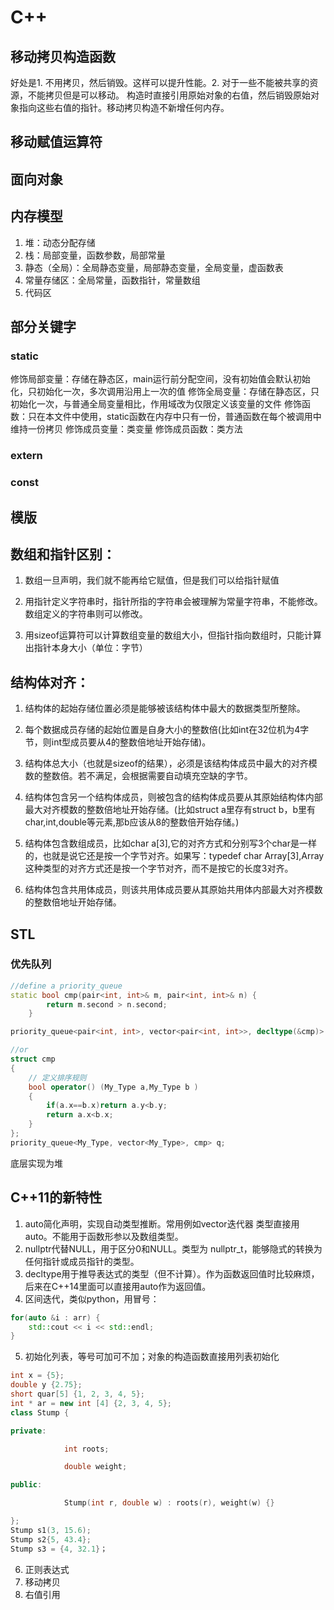 # C++
##  移动拷贝构造函数
好处是1. 不用拷贝，然后销毁。这样可以提升性能。2. 对于一些不能被共享的资源，不能拷贝但是可以移动。
构造时直接引用原始对象的右值，然后销毁原始对象指向这些右值的指针。移动拷贝构造不新增任何内存。
## 移动赋值运算符




## 面向对象

## 内存模型

1. 堆：动态分配存储
2. 栈：局部变量，函数参数，局部常量
3. 静态（全局）：全局静态变量，局部静态变量，全局变量，虚函数表
4. 常量存储区：全局常量，函数指针，常量数组
5. 代码区

## 部分关键字
### static

修饰局部变量：存储在静态区，main运行前分配空间，没有初始值会默认初始化，只初始化一次，多次调用沿用上一次的值
修饰全局变量：存储在静态区，只初始化一次，与普通全局变量相比，作用域改为仅限定义该变量的文件
修饰函数：只在本文件中使用，static函数在内存中只有一份，普通函数在每个被调用中维持一份拷贝
修饰成员变量：类变量
修饰成员函数：类方法

### extern
### const

## 模版
## 数组和指针区别：
1. 数组一旦声明，我们就不能再给它赋值，但是我们可以给指针赋值 

2. 用指针定义字符串时，指针所指的字符串会被理解为常量字符串，不能修改。数组定义的字符串则可以修改。 

3. 用sizeof运算符可以计算数组变量的数组大小，但指针指向数组时，只能计算出指针本身大小（单位：字节）

## 结构体对齐：
1. 结构体的起始存储位置必须是能够被该结构体中最大的数据类型所整除。

2. 每个数据成员存储的起始位置是自身大小的整数倍(比如int在32位机为4字节，则int型成员要从4的整数倍地址开始存储)。

3. 结构体总大小（也就是sizeof的结果），必须是该结构体成员中最大的对齐模数的整数倍。若不满足，会根据需要自动填充空缺的字节。

4. 结构体包含另一个结构体成员，则被包含的结构体成员要从其原始结构体内部最大对齐模数的整数倍地址开始存储。(比如struct a里存有struct b，b里有char,int,double等元素,那b应该从8的整数倍开始存储。)

5. 结构体包含数组成员，比如char a[3],它的对齐方式和分别写3个char是一样的，也就是说它还是按一个字节对齐。如果写：typedef char Array[3],Array这种类型的对齐方式还是按一个字节对齐，而不是按它的长度3对齐。

6. 结构体包含共用体成员，则该共用体成员要从其原始共用体内部最大对齐模数的整数倍地址开始存储。


## STL

### 优先队列
```c++
//define a priority_queue
static bool cmp(pair<int, int>& m, pair<int, int>& n) {
        return m.second > n.second;
    }

priority_queue<pair<int, int>, vector<pair<int, int>>, decltype(&cmp)> q(cmp);

//or
struct cmp
{
    // 定义排序规则 
    bool operator() (My_Type a,My_Type b )
    { 
        if(a.x==b.x)return a.y<b.y;
        return a.x<b.x; 
    }
}; 
priority_queue<My_Type, vector<My_Type>, cmp> q; 
```
底层实现为堆




## C++11的新特性

1. auto简化声明，实现自动类型推断。常用例如vector迭代器 类型直接用auto。不能用于函数形参以及数组类型。
2. nullptr代替NULL，用于区分0和NULL。类型为 nullptr_t，能够隐式的转换为任何指针或成员指针的类型。
3. decltype用于推导表达式的类型（但不计算）。作为函数返回值时比较麻烦，后来在C++14里面可以直接用auto作为返回值。
4. 区间迭代，类似python，用冒号：
```c++
for(auto &i : arr) {    
    std::cout << i << std::endl;
}
```
5. 初始化列表，等号可加可不加；对象的构造函数直接用列表初始化
```c++
int x = {5};
double y {2.75};
short quar[5] {1, 2, 3, 4, 5};
int * ar = new int [4] {2, 3, 4, 5};
class Stump {

private:

            int roots;

            double weight;

public:

            Stump(int r, double w) : roots(r), weight(w) {}

};
Stump s1(3, 15.6);
Stump s2{5, 43.4};
Stump s3 = {4, 32.1}；
```
6. 正则表达式
7. 移动拷贝 
8. 右值引用

